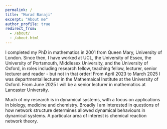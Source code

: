 ```yaml
---
permalink: /
title: "Murad Banaji"
excerpt: "About me"
author_profile: true
redirect_from: 
  - /about/
  - /about.html
---
```


I completed my PhD in mathematics in 2001 from Queen Mary, University of London. Since then, I have worked at UCL, the University of Essex, the University of Portsmouth, Middlesex University, and the University of Oxford, in roles including research fellow, teaching fellow, lecturer, senior lecturer and reader - but not in that order! From April 2023 to March 2025 I was departmental lecturer in the Mathemaical Institute at the University of Oxford. From June 2025 I will be a senior lecturer in mathematics at Lancaster University. 

Much of my research is in dynamical systems, with a focus on applications in biology, medicine and chemistry. Broadly I am interested in questions of how network structure determines allowed dynamical behaviours in dynamical systems. A particular area of interest is chemical reaction network theory. 

